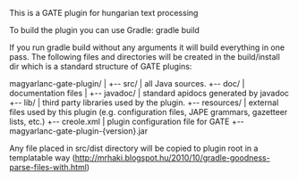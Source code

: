 This is a GATE plugin for hungarian text processing

To build the plugin you can use Gradle:
gradle build

If you run gradle build without any arguments it will build everything in one pass.
The following files and directories will be created in the build/install dir which is a standard structure of GATE plugins:

magyarlanc-gate-plugin/
  |
  +-- src/
  |     all Java sources.
  +-- doc/
  |     documentation files
  |    +-- javadoc/
  |          standard apidocs generated by javadoc
  +-- lib/
  |     third party libraries used by the plugin.
  +-- resources/
  |     external files used by this plugin (e.g. configuration files, JAPE grammars, gazetteer lists, etc.)
  +-- creole.xml
  |     plugin configuration file for GATE
  +-- magyarlanc-gate-plugin-{version}.jar

Any file placed in src/dist directory will be copied to plugin root in a templatable way (http://mrhaki.blogspot.hu/2010/10/gradle-goodness-parse-files-with.html)
